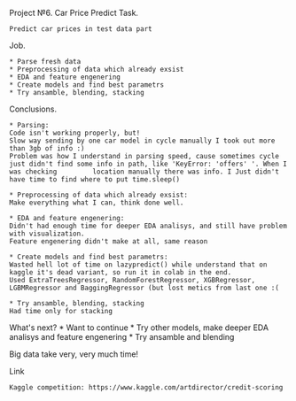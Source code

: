 Project №6. Car Price Predict
Task.

    Predict car prices in test data part

Job.

    * Parse fresh data
    * Preprocessing of data which already exsist
    * EDA and feature engenering
    * Create models and find best parametrs
    * Try ansamble, blending, stacking

Conclusions.

    * Parsing:
    Code isn't working properly, but!
    Slow way sending by one car model in cycle manually I took out more than 3gb of info :)
    Problem was how I understand in parsing speed, cause sometimes cycle just didn't find some info in path, like 'KeyError: 'offers' '. When I was checking         location manually there was info. I Just didn't have time to find where to put time.sleep()
    
    * Preprocessing of data which already exsist:
    Make everything what I can, think done well.
    
    * EDA and feature engenering:
    Didn't had enough time for deeper EDA analisys, and still have problem with visualization.
    Feature engenering didn't make at all, same reason
    
    * Create models and find best parametrs:
    Wasted hell lot of time on lazypredict() while understand that on kaggle it's dead variant, so run it in colab in the end.
    Used ExtraTreesRegressor, RandomForestRegressor, XGBRegressor, LGBMRegressor and BaggingRegressor (but lost metics from last one :(
    
    * Try ansamble, blending, stacking
    Had time only for stacking
    
What's next?
    * Want to continue
    * Try other models, make deeper EDA analisys and feature engenering
    * Try ansamble and blending
    
Big data take very, very much time!

Link

    Kaggle competition: https://www.kaggle.com/artdirector/credit-scoring

